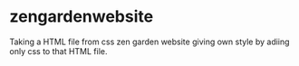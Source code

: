 # zengardenwebsite
Taking a HTML file from css zen garden website giving own style by adiing only css to that HTML file.
